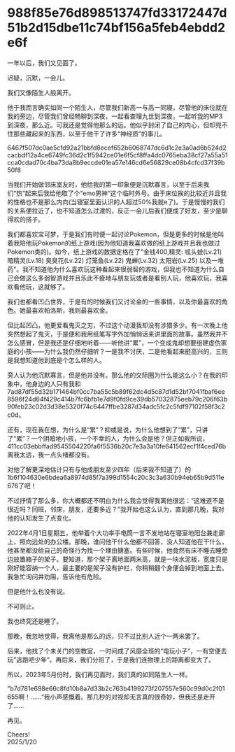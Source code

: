 # <span class='encrypt' changeTitle>988f85e76d898513747fd33172447d51b2d15dbe11c74bf156a5feb4ebdd2e6f</span>
<p class='ins'>一年以后，我们又见面了。</p>
<p class='ins'>迟疑，沉默，一会儿。</p>
<p class='ins'>我们又像陌生人般离开。</p>
<p class='ins'>他于我而言确实如同一个陌生人，尽管我们新高一与高一同寝，尽管他的床位就在我的旁边，尽管我们曾经畅聊到深夜，一起看查理九世到深夜，一起听我的MP3到深夜，那么近。可我还是觉得他那么的远。他似乎封闭了自己的内心，但却兜不住那些藏起来的东西，以至于他干了许多“神经质”的事儿。</p>
<p class='ins encrypt' fallback='他叫做XXX' >6467f507dc0ae5cfd92a21bbfd8ecef652b6068747dc6d1c2e3a0ad6b524d2cacbdf12a4ce6749fc36d2c1f5942ce01e6f5cf8ffa4dc0765eba38cf27a55a51cca0cdad70c4ba73da8b9eccde01ea57e146cd6e56829ce08b4cfcd37f39b50f8</p>
<p class='ins'>当我们开始做邻床室友时，他给我的第一印象便是沉默寡言，以至于后来我们“热”起来后我给他取了个“emo男神“这个临时外号。由于床位挨的比较近并且我的性格也不是那么内向<span class='ps'>(当寝室里面认识的人超过50%我就e了)</span>。于是慢慢的我们的关系便拉近了，也不知道怎么过渡的，反正一会儿后我们便成了好友，至少是聊得欢的搭子。</p>
<p class='ins'>我们都喜欢宝可梦，于是我们有时便一起讨论Pokemon，但是更多的时候是他叫着我陪他玩Pokemon的纸上游戏<span class='ps'>(因为他知道我喜欢做的纸上游戏并且我也做过Pokemon类的)</span>。如今，纸上游戏的数据定格在了<span class='hl'>"金钱400,精灵: 呱头蛙(Lv.21) 暗精灵(Lv.18) 臭臭花(Lv.22) 灯笼鱼(Lv.22) 鬼蝉(Lv.32) 太阳岩(Lv.25) 以及一堆药"</span>。我不知道他为什么喜欢玩这种看起来很弱智的游戏，但我也不知道为什么自己会做这么多弱智游戏并且乐此不疲地与朋友玩或者是看别人玩，他喜欢玩，我喜欢看他玩，这就够了。</p>
<p class='ins'>我们也都看凹凸世界，于是有的时候我们又讨论金的一些事情，以及你最喜欢的角色。她最喜欢帕洛斯，我则最喜欢金。</p>
<p class='ins'>但比起凹凸，他更爱看鬼灭之刃，不过这个动漫我却没有涉猎多少。有一次晚上他突然想起了鬼灭，于是便和我用纸笔写字外加悄悄话来讲里面的故事。虽然我并不怎么感冒，但是我还是仔细地听着——听他讲“累”，一个变成鬼却想要组建虚伪家庭的小孩——为什么我仍然仔细听？一是我不讨厌，二是他看起来挺高兴的，三则是我想知道他到底是个怎么样的人。</p>
<p class='ins'>旁人认为他沉默寡言，但是他并没有。那么他的交际圈为什么能这么小？在我的印象中，他身边的人只有我和<span class='encrypt'>7ad87df55d32b171464bf0cc7ba55c5b89f62dc4d5c87d1d52bf7041fbaf6ee8596f24d64f429c414b7fc6bfb1e7d9f0fd9ce39db57032875eeb79c206f63b90feb23c02d3d38e5320f74c6447ffbe3287d34adc5fc2c5fdf97102f58f3c2c0d</span>。</p>
<p class='ins'>还有，现在我在想，为什么是“累”？抑或是说，为什么他想到了“累”，只讲了“累”？一个阴暗地小孩，一个不幸的人，为什么会是他？但正如我所说，<span class='encrypt'>411cc03ebbffad9545504220fa6f5536b20c7e3a3a10fe641562ecf1f4ced76b</span>离我太远，我一点头绪都没有。</p>
<p class='ins'>对他了解更深地估计只有与他成朋友至少四年（后来我不知道了）的<span class='encrypt'>1b6f104630e6bdea6a8974d85f7a399d1554c20c3c3a630b94eb65b9d511e676</span>了吧！</p>
<p class='ins'>不过抒情了那么多，你大概都还不明白为什么我会觉得我离他很远：“这难道不是很近吗？同班，邻床，朋友，还要多近？”我开始也这么认为，直到那几晚，我对他的认知发生了点变化。</p>
<p class='ins'>2022年4月1日星期五，他举着个大功率手电筒一言不发地站在寝室地阳台兼走廊上，照向远处的办公楼。那晚，谁问他干什么他都不回答，没人知道他在干什么，他甚至都没给自己的奇怪行为找一个理由搪塞。有些时候，他竟然有床不睡去睡旁边放置箱子的架子。要知道，那个架子离地面两米高，就是一块水泥板，宽度只是刚好能容纳一个人，最主要的是架子没有护栏，你稍稍翻个身便会掉到地面上去。我急忙询问并劝阻，告诉他有危险。</p>
<p class='ins'>但是他什么也没有说。</p>
<p class='ins'>不可则止。</p>
<p class='ins'>我也终究还是睡了。</p>
<p class='ins'>那晚，我忽地觉得，我离他是那么的远，只不过比别人近个一两米罢了。</p>
<p class='ins'>后来，他找了个未关门的空教室，一时间成了风靡全班的“电玩小子“，一有空便去玩”逃跑吧少年“。再后来，我们分班了，于是我们连物理上的距离都变大了。</p>
<p class='ins'>所以，2023年5月份时，我们再见面时，我们真的如同陌生人一样。</p>
<p class='ins'>”<span class='encrypt'>b7d781e698e66c8fd10b8a7d33b2c763b4199273f207557e560c99d0c2f01655</span>啊！......“我小声感慨着。那几秒的对视却无言真的很奇妙，但我还是走开了......</p>
<p class='ins'>再见。</p>
<p class='leave'>Cheers!<br>2025/1/20</p>